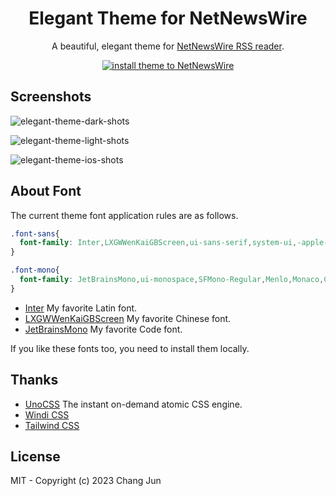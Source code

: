 <h1 align="center">Elegant Theme for NetNewsWire</h1>

<p align="center">A beautiful, elegant theme for <a href="https://netnewswire.com/">NetNewsWire RSS reader</a>.</p>
<p align="center">
  <a href="https://github.com/ChangJun2019/elegant-nnw/releases/download/v0.1.6/Elegant.nnwtheme.zip" alt="install theme">
    <img src="https://img.shields.io/badge/elegant--theme-downloads-00dd83" alt="install theme to NetNewsWire"></img>
  </a>
</p>


## Screenshots

![elegant-theme-dark-shots](https://github.com/ChangJun2019/elegant-nnw/assets/32004895/11211350-1dec-4356-b08b-a33503469bd8)

![elegant-theme-light-shots](https://github.com/ChangJun2019/elegant-nnw/assets/32004895/db3fdb32-8b90-441d-9d07-6e34eb97d33d)

![elegant-theme-ios-shots](https://github.com/ChangJun2019/elegant-nnw/assets/32004895/5b82d0cd-2885-48df-94f2-6d1461a7fb4b)


## About Font

The current theme font application rules are as follows.

```css
.font-sans{
  font-family: Inter,LXGWWenKaiGBScreen,ui-sans-serif,system-ui,-apple-system,BlinkMacSystemFont,"Segoe UI",Roboto,"Helvetica Neue",Arial,"Noto Sans",sans-serif,"Apple Color Emoji","Segoe UI Emoji","Segoe UI Symbol","Noto Color Emoji";
}

.font-mono{
  font-family: JetBrainsMono,ui-monospace,SFMono-Regular,Menlo,Monaco,Consolas,"Liberation Mono","Courier New",monospace
}
```

- [Inter](https://github.com/rsms/inter) My favorite Latin font.
- [LXGWWenKaiGBScreen](https://github.com/lxgw/LxgwWenKai-Screen) My favorite Chinese font.
- [JetBrainsMono](https://github.com/JetBrains/JetBrainsMono) My favorite Code font.

If you like these fonts too, you need to install them locally.

## Thanks

- [UnoCSS](https://github.com/unocss/unocss) The instant on-demand atomic CSS engine. 
- [Windi CSS](https://windicss.org/)
- [Tailwind CSS](https://tailwindcss.com/)


## License

MIT - Copyright (c) 2023 Chang Jun
